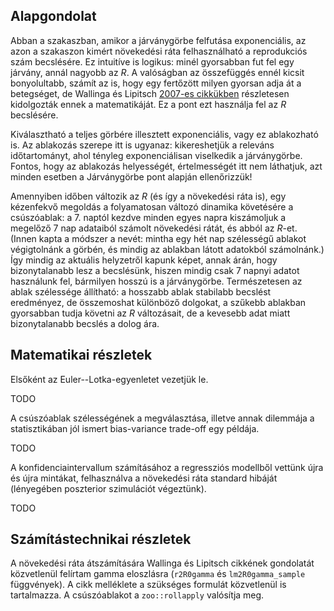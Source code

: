 ## Alapgondolat

Abban a szakaszban, amikor a járványgörbe felfutása exponenciális, az azon a szakaszon kimért növekedési ráta felhasználható a reprodukciós szám becslésére. Ez intuitíve is logikus: minél gyorsabban fut fel egy járvány, annál nagyobb az $R$. A valóságban az összefüggés ennél kicsit bonyolultabb, számít az is, hogy egy fertőzött milyen gyorsan adja át a betegséget, de Wallinga és Lipitsch [2007-es cikkükben](https://royalsocietypublishing.org/doi/abs/10.1098/rspb.2006.3754) részletesen kidolgozták ennek a matematikáját. Ez a pont ezt használja fel az $R$ becslésére.

Kiválasztható a teljes görbére illesztett exponenciális, vagy ez ablakozható is. Az ablakozás szerepe itt is ugyanaz: kikereshetjük a releváns időtartományt, ahol tényleg exponenciálisan viselkedik a járványgörbe. Fontos, hogy az ablakozás helyességét, értelmességét itt nem láthatjuk, azt minden esetben a Járványgörbe pont alapján ellenőrizzük!

Amennyiben időben változik az $R$ (és így a növekedési ráta is), egy kézenfekvő megoldás a folyamatosan változó dinamika követésére a csúszóablak: a 7. naptól kezdve minden egyes napra kiszámoljuk a megelőző 7 nap adataiból számolt növekedési rátát, és abból az $R$-et. (Innen kapta a módszer a nevét: mintha egy hét nap szélességű ablakot végigtolnánk a görbén, és mindig az ablakban látott adatokból számolnánk.) Így mindig az aktuális helyzetről kapunk képet, annak árán, hogy bizonytalanabb lesz a becslésünk, hiszen mindig csak 7 napnyi adatot használunk fel, bármilyen hosszú is a járványgörbe. Természetesen az ablak szélessége állítható: a hosszabb ablak stabilabb becslést eredményez, de összemoshat különböző dolgokat, a szűkebb ablakban gyorsabban tudja követni az $R$ változásait, de a kevesebb adat miatt bizonytalanabb becslés a dolog ára.

## Matematikai részletek

Elsőként az Euler--Lotka-egyenletet vezetjük le.

TODO

A csúszóablak szélességének a megválasztása, illetve annak dilemmája a statisztikában jól ismert bias-variance trade-off egy példája.

TODO

A konfidenciaintervallum számításához a regressziós modellből vettünk újra és újra mintákat, felhasználva a növekedési ráta standard hibáját (lényegében poszterior szimulációt végeztünk).

TODO

## Számítástechnikai részletek

A növekedési ráta átszámítására Wallinga és Lipitsch cikkének gondolatát közvetlenül felírtam gamma eloszlásra (`r2R0gamma` és `lm2R0gamma_sample` függvények). A cikk melléklete a szükséges formulát közvetlenül is tartalmazza. A csúszóablakot a `zoo::rollapply` valósítja meg.